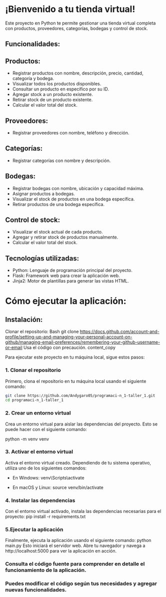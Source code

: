 
# **¡Bienvenido a tu tienda virtual!**
Este proyecto en Python te permite gestionar una tienda virtual completa con productos, proveedores, categorías, bodegas y control de stock.

## **Funcionalidades:**

## Productos:
+ Registrar productos con nombre, descripción, precio, cantidad, categoría y bodega.
+ Visualizar todos los productos disponibles.
+ Consultar un producto en específico por su ID.
+ Agregar stock a un producto existente.
+ Retirar stock de un producto existente.
+ Calcular el valor total del stock.

## Proveedores:
+ Registrar proveedores con nombre, teléfono y dirección.

## Categorías:
+ Registrar categorías con nombre y descripción.

## Bodegas:
+ Registrar bodegas con nombre, ubicación y capacidad máxima.
+ Asignar productos a bodegas.
+ Visualizar el stock de productos en una bodega específica.
+ Retirar productos de una bodega específica.

## Control de stock:
- Visualizar el stock actual de cada producto.
- Agregar y retirar stock de productos manualmente.
- Calcular el valor total del stock.

## Tecnologías utilizadas:

+ Python: Lenguaje de programación principal del proyecto.
+ Flask: Framework web para crear la aplicación web.
+ Jinja2: Motor de plantillas para generar las vistas HTML.

# Cómo ejecutar la aplicación:

## **Instalación:**

Clonar el repositorio:
Bash
git clone https://docs.github.com/account-and-profile/setting-up-and-managing-your-personal-account-on-github/managing-email-preferences/remembering-your-github-username-or-email
Usa el código con precaución.
content_copy

Para ejecutar este proyecto en tu máquina local, sigue estos pasos:

### 1. Clonar el repositorio

Primero, clona el repositorio en tu máquina local usando el siguiente comando:
```bash
git clone https://github.com/Andygaro05/programaci-n_1-taller_1.git
cd programaci-n_1-taller_1
```

 ### 2. Crear un entorno virtual
Crea un entorno virtual para aislar las dependencias del proyecto. Esto se puede hacer con el siguiente comando:

python -m venv venv

### 3. Activar el entorno virtual
Activa el entorno virtual creado. Dependiendo de tu sistema operativo, utiliza uno de los siguientes comandos:

+ En Windows: venv\Scripts\activate

+ En macOS y Linux: source venv/bin/activate

### 4. Instalar las dependencias
Con el entorno virtual activado, instala las dependencias necesarias para el proyecto: pip install -r requirements.txt

### 5.Ejecutar la aplicación
Finalmente, ejecuta la aplicación usando el siguiente comando: python main.py
Esto iniciará el servidor web. Abre tu navegador y navega a http://localhost:5000 para ver la aplicación en acción.

### Consulta el código fuente para comprender en detalle el funcionamiento de la aplicación.
### Puedes modificar el código según tus necesidades y agregar nuevas funcionalidades.

